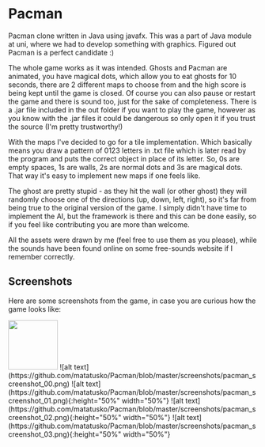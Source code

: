 # Pacman

Pacman clone written in Java using javafx. This was a part of Java module at uni, where we had to develop something with graphics. Figured out Pacman
is a perfect candidate :) 

The whole game works as it was intended. Ghosts and Pacman are animated, you have magical dots, which allow you to eat ghosts for 10 seconds,
there are 2 different maps to choose from and the high score is being kept until the game is closed. Of course you can also pause or restart
the game and there is sound too, just for the sake of completeness. There is a .jar file included in the out folder if
you want to play the game, however as you know with the .jar files it could be dangerous so only open it if you trust the source 
(I'm pretty trustworthy!)

With the maps I've decided to go for a tile implementation. Which basically means you draw a pattern of 0123 letters in .txt file which is
later read by the program and puts the correct object in place of its letter. So, 0s are empty spaces, 1s are walls, 2s are normal dots
and 3s are magical dots. That way it's easy to implement new maps if one feels like.

The ghost are pretty stupid - as they hit the wall (or other ghost) they will randomly choose one of the directions (up, down, left, right),
so it's far from being true to the original version of the game. I simply didn't have time to implement the AI, but the framework is there
and this can be done easily, so if you feel like contributing you are more than welcome.

All the assets were drawn by me (feel free to use them as you please), while the sounds have been found online on some free-sounds website
if I remember correctly. 

## Screenshots
Here are some screenshots from the game, in case you are curious how the game looks like:

<img src="(https://github.com/matatusko/Pacman/blob/master/screenshots/pacman_screenshot_00.png" width="100" height="100">
![alt text](https://github.com/matatusko/Pacman/blob/master/screenshots/pacman_screenshot_00.png)
![alt text](https://github.com/matatusko/Pacman/blob/master/screenshots/pacman_screenshot_01.png){:height="50%" width="50%"}
![alt text](https://github.com/matatusko/Pacman/blob/master/screenshots/pacman_screenshot_02.png){:height="50%" width="50%"}
![alt text](https://github.com/matatusko/Pacman/blob/master/screenshots/pacman_screenshot_03.png){:height="50%" width="50%"}
